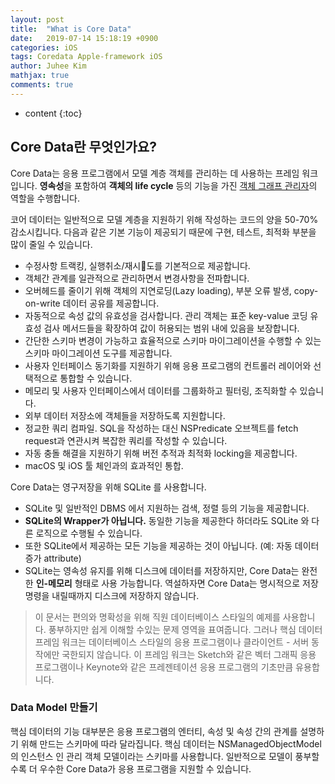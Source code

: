 ```yaml
---
layout: post
title:  "What is Core Data"
date:   2019-07-14 15:18:19 +0900
categories: iOS
tags: Coredata Apple-framework iOS
author: Juhee Kim
mathjax: true
comments: true
---
```


* content
{:toc}

## Core Data란 무엇인가요?
Core Data는 응용 프로그램에서 모델 계층 객체를 관리하는 데 사용하는 프레임 워크입니다. **영속성**을 포함하여 **객체의 life cycle** 등의 기능을 가진 [객체 그래프 관리자](https://en.wikipedia.org/wiki/Object_graph)의 역할을 수행합니다.

코어 데이터는 일반적으로 모델 계층을 지원하기 위해 작성하는 코드의 양을 50-70% 감소시킵니다. 다음과 같은 기본 기능이 제공되기 때문에 구현, 테스트, 최적화 부분을 많이 줄일 수 있습니다.
  - 수정사항 트랙킹, 실행취소/재시도를 기본적으로 제공합니다.
  - 객체간 관계를 일관적으로 관리하면서 변경사항을 전파합니다.
  - 오버헤드를 줄이기 위해 객체의 지연로딩(Lazy loading), 부분 오류 발생, copy-on-write 데이터 공유를 제공합니다.
  - 자동적으로 속성 값의 유효성을 검사합니다. 관리 객체는 표준 key-value 코딩 유효성 검사 메서드들을 확장하여 값이 허용되는 범위 내에 있음을 보장합니다.
  - 간단한 스키마 변경이 가능하고 효율적으로 스키마 마이그레이션을 수행할 수 있는 스키마 마이그레이션 도구를 제공합니다.
  - 사용자 인터페이스 동기화를 지원하기 위해 응용 프로그램의 컨트롤러 레이어와 선택적으로 통합할 수 있습니다.
  - 메모리 및 사용자 인터페이스에서 데이터를 그룹화하고 필터링, 조직화할 수 있습니다.
  - 외부 데이터 저장소에 객체들을 저장하도록 지원합니다.
  - 정교한 쿼리 컴파일. SQL을 작성하는 대신 NSPredicate 오브젝트를 fetch request과 연관시켜 복잡한 쿼리를 작성할 수 있습니다.
  - 자동 충돌 해결을 지원하기 위해 버전 추적과 최적화 locking을 제공합니다.
  - macOS 및 iOS 툴 체인과의 효과적인 통합.

Core Data는 영구저장을 위해 SQLite 를 사용합니다.
  - SQLite 및 일반적인 DBMS 에서 지원하는 검색, 정렬 등의 기능을 제공합니다.
  - **SQLite의 Wrapper가 아닙니다.** 동일한 기능을 제공한다 하더라도 SQLite 와 다른 로직으로 수행될 수 있습니다.
  - 또한 SQLite에서 제공하는 모든 기능을 제공하는 것이 아닙니다. (예: 자동 데이터 증가 attribute)
  - SQLite는 영속성 유지를 위해 디스크에 데이터를 저장하지만, Core Data는 완전한 **인-메모리** 형태로 사용 가능합니다. 역설하자면 Core Data는 명시적으로 저장 명령을 내릴때까지 디스크에 저장하지 않습니다.

> 이 문서는 편의와 명확성을 위해 직원 데이터베이스 스타일의 예제를 사용합니다. 풍부하지만 쉽게 이해할 수있는 문제 영역을 표여줍니다. 그러나 핵심 데이터 프레임 워크는 데이터베이스 스타일의 응용 프로그램이나 클라이언트 - 서버 동작에만 국한되지 않습니다. 이 프레임 워크는 Sketch와 같은 벡터 그래픽 응용 프로그램이나 Keynote와 같은 프레젠테이션 응용 프로그램의 기초만큼 유용합니다.

### Data Model 만들기

핵심 데이터의 기능 대부분은 응용 프로그램의 엔터티, 속성 및 속성 간의 관계를 설명하기 위해 만드는 스키마에 따라 달라집니다. 핵심 데이터는 NSManagedObjectModel의 인스턴스 인 관리 객체 모델이라는 스키마를 사용합니다. 일반적으로 모델이 풍부할수록 더 우수한 Core Data가 응용 프로그램을 지원할 수 있습니다. 
